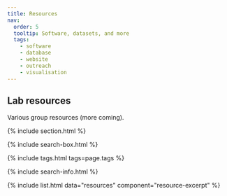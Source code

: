 ```yaml
---
title: Resources
nav:
  order: 5
  tooltip: Software, datasets, and more
  tags: 
    - software
    - database
    - website
    - outreach
    - visualisation
---
```


## Lab resources

Various group resources (more coming).

{% include section.html %}

{% include search-box.html %}

{% include tags.html tags=page.tags %}

{% include search-info.html %}

{% include list.html data="resources" component="resource-excerpt" %}
